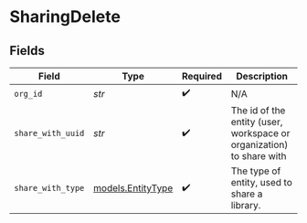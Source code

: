 # SharingDelete


## Fields

| Field                                                                | Type                                                                 | Required                                                             | Description                                                          |
| -------------------------------------------------------------------- | -------------------------------------------------------------------- | -------------------------------------------------------------------- | -------------------------------------------------------------------- |
| `org_id`                                                             | *str*                                                                | :heavy_check_mark:                                                   | N/A                                                                  |
| `share_with_uuid`                                                    | *str*                                                                | :heavy_check_mark:                                                   | The id of the entity (user, workspace or organization) to share with |
| `share_with_type`                                                    | [models.EntityType](../models/entitytype.md)                         | :heavy_check_mark:                                                   | The type of entity, used to share a library.                         |